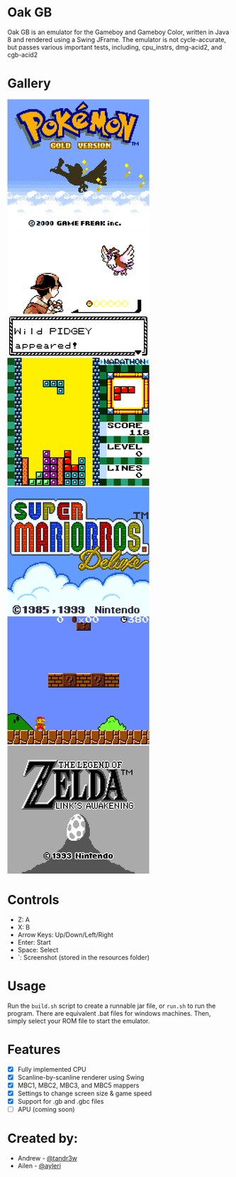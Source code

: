 # Oak GB
Oak GB is an emulator for the Gameboy and Gameboy Color, written in Java 8 and rendered using a Swing JFrame. The emulator is not cycle-accurate, but passes various important tests, including, cpu_instrs, dmg-acid2, and cgb-acid2

# Gallery
![Pokemon Gold Title Screen](https://github.com/tandr3w/Oak-GB/blob/main/resources/screenshot0.png)
![Pokemon Gold Battle Screen](https://github.com/tandr3w/Oak-GB/blob/main/resources/screenshot3.png)
![Tetris Game Screen](https://github.com/tandr3w/Oak-GB/blob/main/resources/screenshot8.png)
![Mario Title Screen](https://github.com/tandr3w/Oak-GB/blob/main/resources/screenshot10.png)
![Mario Game Screen](https://github.com/tandr3w/Oak-GB/blob/main/resources/screenshot13.png?raw=true)
![Zelda](https://github.com/tandr3w/Oak-GB/blob/main/resources/screenshot14.png?raw=true)

# Controls
- Z: A
- X: B
- Arrow Keys: Up/Down/Left/Right
- Enter: Start
- Space: Select
- `: Screenshot (stored in the resources folder)

# Usage
Run the ```build.sh``` script to create a runnable jar file, or ```run.sh``` to run the program. There are equivalent .bat files for windows machines. Then, simply select your ROM file to start the emulator.

# Features
- [x] Fully implemented CPU
- [x] Scanline-by-scanline renderer using Swing 
- [x] MBC1, MBC2, MBC3, and MBC5 mappers
- [x] Settings to change screen size & game speed
- [x] Support for .gb and .gbc files
- [ ] APU (coming soon)

# Created by:
- Andrew - [@tandr3w](github.com/tandr3w)
- Ailen - [@ayleri](github.com/ayleri)

